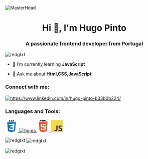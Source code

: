 ![MasterHead](https://media.licdn.com/dms/image/D4D12AQFXUMCI_xZ3EQ/article-cover_image-shrink_423_752/0/1683909809034?e=1704326400&v=beta&t=bWBFPMGGQjcaj5g1lkXgPBv8ZJgbuWqJvGJbv4ulIOY)
<h1 align="center">Hi 👋, I'm Hugo Pinto</h1>
<h3 align="center">A passionate frontend developer from Portugal</h3>




<p align="left"> <img src="https://komarev.com/ghpvc/?username=redgtxt&label=Profile%20views&color=0e75b6&style=flat" alt="redgtxt" /> </p>

- 🌱 I’m currently learning **JavaScript**

- 💬 Ask me about **Html,CSS,JavaScript**

<h3 align="left">Connect with me:</h3>
<p align="left">
<a href="https://linkedin.com/in/https://www.linkedin.com/in/hugo-pinto-b33b0b224/" target="blank"><img align="center" src="https://raw.githubusercontent.com/rahuldkjain/github-profile-readme-generator/master/src/images/icons/Social/linked-in-alt.svg" alt="https://www.linkedin.com/in/hugo-pinto-b33b0b224/" height="30" width="40" /></a>
</p>

<h3 align="left">Languages and Tools:</h3>
<p align="left"> <a href="https://www.w3schools.com/css/" target="_blank" rel="noreferrer"> <img src="https://raw.githubusercontent.com/devicons/devicon/master/icons/css3/css3-original-wordmark.svg" alt="css3" width="40" height="40"/> </a> <a href="https://www.figma.com/" target="_blank" rel="noreferrer"> <img src="https://www.vectorlogo.zone/logos/figma/figma-icon.svg" alt="figma" width="40" height="40"/> </a> <a href="https://www.w3.org/html/" target="_blank" rel="noreferrer"> <img src="https://raw.githubusercontent.com/devicons/devicon/master/icons/html5/html5-original-wordmark.svg" alt="html5" width="40" height="40"/> </a> <a href="https://developer.mozilla.org/en-US/docs/Web/JavaScript" target="_blank" rel="noreferrer"> <img src="https://raw.githubusercontent.com/devicons/devicon/master/icons/javascript/javascript-original.svg" alt="javascript" width="40" height="40"/> </a> </p>

<p><img align="left" src="https://github-readme-stats.vercel.app/api/top-langs?username=redgtxt&show_icons=true&locale=en&layout=compact" alt="redgtxt" /></p>

<p>&nbsp;<img align="center" src="https://github-readme-stats.vercel.app/api?username=redgtxt&show_icons=true&locale=en" alt="redgtxt" /></p>

<p><img align="center" src="https://github-readme-streak-stats.herokuapp.com/?user=redgtxt&" alt="redgtxt" /></p>
